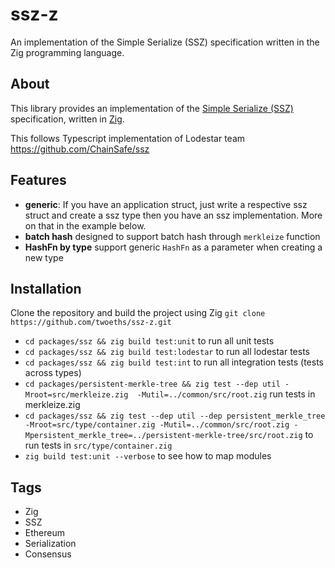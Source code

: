 # ssz-z
An implementation of the Simple Serialize (SSZ) specification written in the Zig programming language.

## About
This library provides an implementation of the [Simple Serialize (SSZ)](https://github.com/ethereum/consensus-specs/tree/dev/ssz) specification, written in [Zig](https://ziglang.org/).

This follows Typescript implementation of Lodestar team https://github.com/ChainSafe/ssz

## Features
- **generic**: If you have an application struct, just write a respective ssz struct and create a ssz type then you have an ssz implementation. More on that in the example below.
- **batch hash** designed to support batch hash through `merkleize` function
- **HashFn by type** support generic `HashFn` as a parameter when creating a new type

## Installation
Clone the repository and build the project using Zig `git clone https://github.com/twoeths/ssz-z.git`
- `cd packages/ssz && zig build test:unit` to run all unit tests
- `cd packages/ssz && zig build test:lodestar` to run all lodestar tests
- `cd packages/ssz && zig build test:int` to run all integration tests (tests across types)
- `cd packages/persistent-merkle-tree && zig test --dep util -Mroot=src/merkleize.zig  -Mutil=../common/src/root.zig` run tests in merkleize.zig
- `cd packages/ssz && zig test --dep util --dep persistent_merkle_tree -Mroot=src/type/container.zig -Mutil=../common/src/root.zig -Mpersistent_merkle_tree=../persistent-merkle-tree/src/root.zig` to run tests in `src/type/container.zig`
- `zig build test:unit --verbose` to see how to map modules

## Tags

- Zig
- SSZ
- Ethereum
- Serialization
- Consensus
